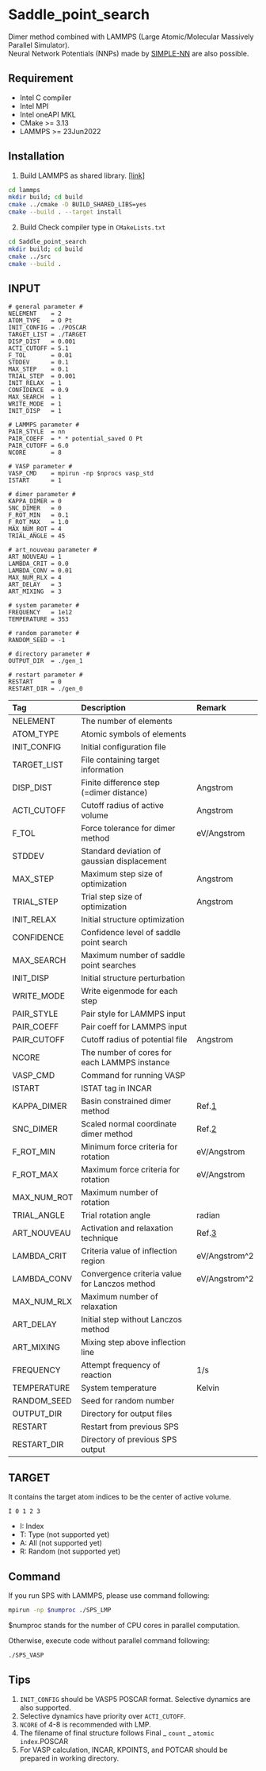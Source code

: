 # Saddle_point_search
Dimer method combined with LAMMPS (Large Atomic/Molecular Massively Parallel Simulator).  
Neural Network Potentials (NNPs) made by [SIMPLE-NN](https://github.com/MDIL-SNU/SIMPLE-NN_v2) are also possible.  

## Requirement
- Intel C compiler
- Intel MPI
- Intel oneAPI MKL
- CMake >= 3.13
- LAMMPS >= 23Jun2022

## Installation
1. Build LAMMPS as shared library. [[link](https://docs.lammps.org/Build_basics.html)]
```bash
cd lammps
mkdir build; cd build
cmake ../cmake -D BUILD_SHARED_LIBS=yes
cmake --build . --target install
```
2. Build Check compiler type in `CMakeLists.txt`
```bash
cd Saddle_point_search
mkdir build; cd build
cmake ../src
cmake --build .
```


## INPUT
```text
# general parameter #
NELEMENT    = 2
ATOM_TYPE   = O Pt
INIT_CONFIG = ./POSCAR
TARGET_LIST = ./TARGET
DISP_DIST   = 0.001
ACTI_CUTOFF = 5.1
F_TOL       = 0.01
STDDEV      = 0.1
MAX_STEP    = 0.1
TRIAL_STEP  = 0.001
INIT_RELAX  = 1
CONFIDENCE  = 0.9
MAX_SEARCH  = 1
WRITE_MODE  = 1
INIT_DISP   = 1

# LAMMPS parameter #
PAIR_STYLE  = nn
PAIR_COEFF  = * * potential_saved O Pt
PAIR_CUTOFF = 6.0
NCORE       = 8

# VASP parameter #
VASP_CMD    = mpirun -np $nprocs vasp_std
ISTART      = 1

# dimer parameter #
KAPPA_DIMER = 0
SNC_DIMER   = 0
F_ROT_MIN   = 0.1 
F_ROT_MAX   = 1.0
MAX_NUM_ROT = 4
TRIAL_ANGLE = 45

# art_nouveau parameter #
ART_NOUVEAU = 1
LAMBDA_CRIT = 0.0
LAMBDA_CONV = 0.01
MAX_NUM_RLX = 4
ART_DELAY   = 3
ART_MIXING  = 3

# system parameter #
FREQUENCY   = 1e12
TEMPERATURE = 353

# random parameter #
RANDOM_SEED = -1

# directory parameter #
OUTPUT_DIR  = ./gen_1

# restart parameter #
RESTART     = 0
RESTART_DIR = ./gen_0
```

|Tag|Description|Remark|
|:---|:---|:---|
|NELEMENT|The number of elements||
|ATOM_TYPE|Atomic symbols of elements||
|INIT_CONFIG|Initial configuration file||
|TARGET_LIST|File containing target information||
|DISP_DIST|Finite difference step (=dimer distance)|Angstrom|
|ACTI_CUTOFF|Cutoff radius of active volume|Angstrom|
|F_TOL|Force tolerance for dimer method|eV/Angstrom|
|STDDEV|Standard deviation of gaussian displacement||
|MAX_STEP|Maximum step size of optimization|Angstrom|
|TRIAL_STEP|Trial step size of optimization|Angstrom|
|INIT_RELAX|Initial structure optimization||
|CONFIDENCE|Confidence level of saddle point search||
|MAX_SEARCH|Maximum number of saddle point searches||
|INIT_DISP|Initial structure perturbation||
|WRITE_MODE|Write eigenmode for each step||
|PAIR_STYLE|Pair style for LAMMPS input||
|PAIR_COEFF|Pair coeff for LAMMPS input||
|PAIR_CUTOFF|Cutoff radius of potential file|Angstrom|
|NCORE|The number of cores for each LAMMPS instance||
|VASP_CMD|Command for running VASP||
|ISTART|ISTAT tag in INCAR||
|KAPPA_DIMER|Basin constrained dimer method|Ref.[1](https://doi.org/10.1063/1.4898664)|
|SNC_DIMER|Scaled normal coordinate dimer method|Ref.[2](https://doi.org/10.1016/j.commatsci.2021.110785)|
|F_ROT_MIN|Minimum force criteria for rotation|eV/Angstrom|
|F_ROT_MAX|Maximum force criteria for rotation|eV/Angstrom|
|MAX_NUM_ROT|Maximum number of rotation||
|TRIAL_ANGLE|Trial rotation angle|radian|
|ART_NOUVEAU|Activation and relaxation technique|Ref.[3](http://dx.doi.org/10.1103/PhysRevE.62.7723)|
|LAMBDA_CRIT|Criteria value of inflection region|eV/Angstrom^2|
|LAMBDA_CONV|Convergence criteria value for Lanczos method|eV/Angstrom^2|
|MAX_NUM_RLX|Maximum number of relaxation||
|ART_DELAY|Initial step without Lanczos method||
|ART_MIXING|Mixing step above inflection line||
|FREQUENCY|Attempt frequency of reaction|1/s|
|TEMPERATURE|System temperature|Kelvin|
|RANDOM_SEED|Seed for random number||
|OUTPUT_DIR|Directory for output files||
|RESTART|Restart from previous SPS||
|RESTART_DIR|Directory of previous SPS output||

## TARGET
It contains the target atom indices to be the center of active volume.
```text
I 0 1 2 3
```

* I: Index
* T: Type (not supported yet)
* A: All (not supported yet)
* R: Random (not supported yet)

## Command
If you run SPS with LAMMPS, please use command following:
```bash
mpirun -np $numproc ./SPS_LMP
```
$numproc stands for the number of CPU cores in parallel computation.


Otherwise, execute code without parallel command following:
```bash
./SPS_VASP
```

## Tips  
1. `INIT_CONFIG` should be VASP5 POSCAR format. Selective dynamics are also supported.
2. Selective dynamics have priority over `ACTI_CUTOFF`.
3. `NCORE` of 4-8 is recommended with LMP. 
4. The filename of final structure follows Final _ `count` _ `atomic index`.POSCAR
5. For VASP calculation, INCAR, KPOINTS, and POTCAR should be prepared in working directory.
